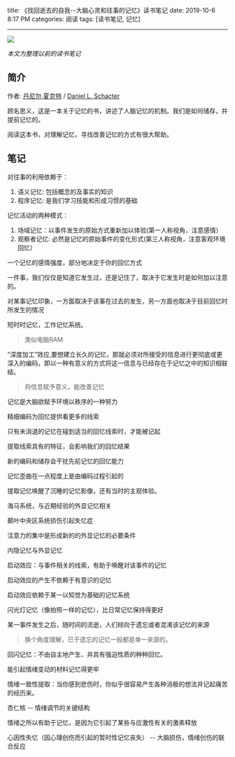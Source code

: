 title: 《找回逝去的自我--大脑心灵和往事的记忆》读书笔记
date: 2019-10-6 8:17 PM
categories: 阅读
tags: [读书笔记, 记忆]

---

[ ![](https://image.ponder.work/mweb/2019-10-06-15703330203326.jpg) ](https://book.douban.com/subject/5406389/)

*本文为整理以前的读书笔记*

## 简介
作者: [丹尼尔·夏克特](https://book.douban.com/search/%E4%B8%B9%E5%B0%BC%E5%B0%94%C2%B7%E5%A4%8F%E5%85%8B%E7%89%B9) / [Daniel L. Schacter](https://book.douban.com/search/Daniel%20L.%20Schacter)

顾名思义，这是一本关于记忆的书，讲述了人脑记忆的机制。我们是如何储存，并提前记忆的。

阅读这本书，对理解记忆，寻找改善记忆的方式有很大帮助。

<!--more-->

## 笔记

对往事的利用依赖于：
1. 语义记忆: 包括概念的及事实的知识
2. 程序记忆: 是我们学习技能和形成习惯的基础

记忆活动的两种模式：
1. 场域记忆：以事件发生的原始方式重新加以体验(第一人称视角，注意感情）
2. 观察者记忆: 必然是记忆的原始事件的变化形式(第三人称视角，注意客观环境回忆）

一个记忆的感情强度，部分地决定于你的回忆方式

一件事，我们仅仅是知道它发生过，还是记住了，取决于它发生时是如何加以注意的。

对某事记忆印象，一方面取决于该事在过去的发生，另一方面也取决于目前回忆时所发生的情况

短时时记忆，工作记忆系统。
> 类似电脑RAM

“深度加工”效应,要想建立长久的记忆，那就必须对所接受的信息进行更彻底或更深入的编码，即以一种有意义的方式将这一信息与已经存在于记忆之中的知识相联结。
> 将信息赋予意义，能改善记忆

记忆是大脑欲赋予环境以秩序的一种努力

精细编码为回忆提供看更多的线索

只有未消退的记忆在碰到适当的回忆线索时，才能被记起

提取线索具有的特征，会影响我们的回忆结果

新的编码和储存会干扰先前记忆的回忆能力

记忆歪曲在一点程度上是由编码过程引起的

提取记忆唤醒了沉睡的记忆影像，还有当时的主观体验。

海马系统，与近期经验的外显记忆相关

颞叶中央区系统损伤引起失忆症

注意力的集中是形成新的的外显记忆的必要条件

内隐记忆与外显记忆

启动效应：与事件相关的线索，有助于唤醒对该事件的记忆

启动效应的产生不依赖于有意识的记忆

启动效应依赖于某一以知觉为基础的记忆系统

闪光灯记忆（像拍照一样的记忆），比日常记忆保持得更好

某一事件发生之后，随时间的流逝，人们倾向于遗忘或者混淆该记忆的来源
> 换个角度理解，已于遗忘的记忆一般都是单一来源的。

回闪记忆：不由自主地产生、并具有强迫性质的种种回忆。

能引起情绪变动的材料记忆得更牢

情绪一致性提取：当你感到悲伤时，你似乎很容易产生各种消极的想法并记起痛苦的经历来。

杏仁核 -- 情绪调节的关键结构

情绪之所以有助于记忆，是因为它引起了某些与应激性有关的激素释放

心因性失忆（因心理创伤而引起的暂时性记忆丧失） -- 大脑损伤，情绪创伤的联合反应
